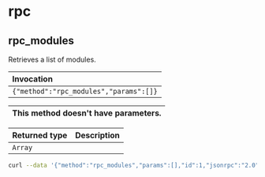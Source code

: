 # rpc

## rpc_modules

Retrieves a list of modules. 

| Invocation |
| :--- |
| `{"method":"rpc_modules","params":[]}` |

| This method doesn't have parameters. |
| :--- |

| Returned type | Description |
| :--- | :--- |
| `Array` |  |

``` bash title="Example request of rpc_modules" 
curl --data '{"method":"rpc_modules","params":[],"id":1,"jsonrpc":"2.0"}' -H "Content-Type: application/json" -X POST localhost:8545
```

